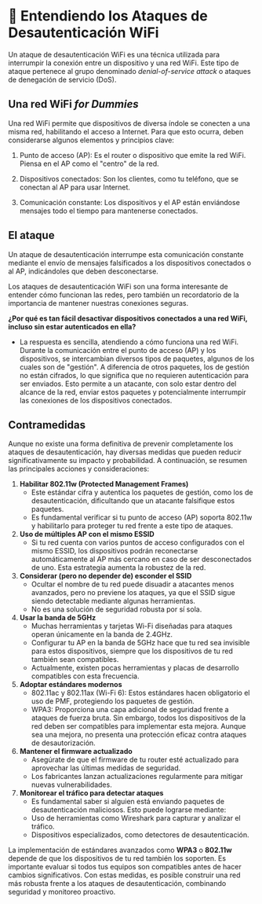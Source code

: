 # 🤔 Entendiendo los Ataques de Desautenticación WiFi

Un ataque de desautenticación WiFi es una técnica utilizada para interrumpir la conexión entre un dispositivo y una red WiFi. Este tipo de ataque pertenece al grupo denominado *denial-of-service attack* o ataques de denegación de servicio (DoS).

## Una red WiFi *for Dummies*

Una red WiFi permite que dispositivos de diversa índole se conecten a una misma red, habilitando el acceso a Internet. Para que esto ocurra, deben considerarse algunos elementos y principios clave:

1. Punto de acceso (AP): Es el router o dispositivo que emite la red WiFi. Piensa en el AP como el "centro" de la red.

2. Dispositivos conectados: Son los clientes, como tu teléfono, que se conectan al AP para usar Internet.

3. Comunicación constante: Los dispositivos y el AP están enviándose mensajes todo el tiempo para mantenerse conectados.

## El ataque

Un ataque de desautenticación interrumpe esta comunicación constante mediante el envío de mensajes falsificados a los dispositivos conectados o al AP, indicándoles que deben desconectarse.

Los ataques de desautenticación WiFi son una forma interesante de entender cómo funcionan las redes, pero también un recordatorio de la importancia de mantener nuestras conexiones seguras.

**¿Por qué es tan fácil desactivar dispositivos conectados a una red WiFi, incluso sin estar autenticados en ella?**

- La respuesta es sencilla, atendiendo a cómo funciona una red WiFi. Durante la comunicación entre el punto de acceso (AP) y los dispositivos, se intercambian diversos tipos de paquetes, algunos de los cuales son de "gestión". A diferencia de otros paquetes, los de gestión no están cifrados, lo que significa que no requieren autenticación para ser enviados. Esto permite a un atacante, con solo estar dentro del alcance de la red, enviar estos paquetes y potencialmente interrumpir las conexiones de los dispositivos conectados.

## Contramedidas

Aunque no existe una forma definitiva de prevenir completamente los ataques de desautenticación, hay diversas medidas que pueden reducir significativamente su impacto y probabilidad. A continuación, se resumen las principales acciones y consideraciones:

1. **Habilitar 802.11w (Protected Management Frames)**
    - Este estándar cifra y autentica los paquetes de gestión, como los de desautenticación, dificultando que un atacante falsifique estos paquetes.
    - Es fundamental verificar si tu punto de acceso (AP) soporta 802.11w y habilitarlo para proteger tu red frente a este tipo de ataques.
2. **Uso de múltiples AP con el mismo ESSID**
    - Si tu red cuenta con varios puntos de acceso configurados con el mismo ESSID, los dispositivos podrán reconectarse automáticamente al AP más cercano en caso de ser desconectados de uno. Esta estrategia aumenta la robustez de la red.
3. **Considerar (pero no depender de) esconder el SSID**
    - Ocultar el nombre de tu red puede disuadir a atacantes menos avanzados, pero no previene los ataques, ya que el SSID sigue siendo detectable mediante algunas herramientas.
    - No es una solución de seguridad robusta por sí sola.
4. **Usar la banda de 5GHz**
    - Muchas herramientas y tarjetas Wi-Fi diseñadas para ataques operan únicamente en la banda de 2.4GHz.
    - Configurar tu AP en la banda de 5GHz hace que tu red sea invisible para estos dispositivos, siempre que los dispositivos de tu red también sean compatibles.
    - Actualmente, existen pocas herramientas y placas de desarrollo compatibles con esta frecuencia.
5. **Adoptar estándares modernos**
    - 802.11ac y 802.11ax (Wi-Fi 6): Estos estándares hacen obligatorio el uso de PMF, protegiendo los paquetes de gestión.
    - WPA3: Proporciona una capa adicional de seguridad frente a ataques de fuerza bruta. Sin embargo, todos los dispositivos de la red deben ser compatibles para implementar esta mejora. Aunque sea una mejora, no presenta una protección eficaz contra ataques de desautorización.
6. **Mantener el firmware actualizado**
    - Asegúrate de que el firmware de tu router esté actualizado para aprovechar las últimas medidas de seguridad.
    - Los fabricantes lanzan actualizaciones regularmente para mitigar nuevas vulnerabilidades.
7. **Monitorear el tráfico para detectar ataques**
    - Es fundamental saber si alguien está enviando paquetes de desautenticación maliciosos. Esto puede lograrse mediante:
    - Uso de herramientas como Wireshark para capturar y analizar el tráfico.
    - Dispositivos especializados, como detectores de desautenticación.

La implementación de estándares avanzados como **WPA3** o **802.11w** depende de que los dispositivos de tu red también los soporten. Es importante evaluar si todos tus equipos son compatibles antes de hacer cambios significativos. Con estas medidas, es posible construir una red más robusta frente a los ataques de desautenticación, combinando seguridad y monitoreo proactivo.